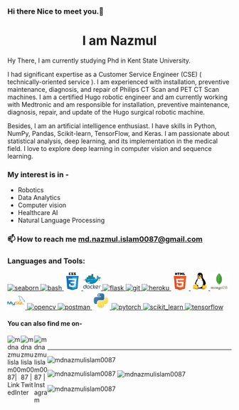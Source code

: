 ### Hi there Nice to meet you.👋

<h1 align="center">I am Nazmul</h1>
Hy There, I am currently studying Phd in Kent State University.

I had significant expertise as a Customer Service Engineer (CSE) ( technically-oriented service ). I am experienced with installation, preventive maintenance, diagnosis, and repair of Philips CT Scan and PET CT Scan machines. I am a certified Hugo robotic engineer and am currently working with Medtronic and am responsible for installation, preventive maintenance, diagnosis, repair, and update of the Hugo surgical robotic machine.

Besides, I am an artificial intelligence enthusiast. I have skills in Python, NumPy, Pandas, Scikit-learn, TensorFlow, and Keras. I am passionate about statistical analysis, deep learning, and its implementation in the medical field. I love to explore deep learning in computer vision and sequence learning.

### My interest is in -

* Robotics
* Data Analytics
* Computer vision 
* Healthcare AI
* Natural Language Processing 

### 📫 How to reach me **md.nazmul.islam0087@gmail.com**

<h3 align="left">Languages and Tools:</h3>
 
 
 <p align="left"> 
 <a href="https://seaborn.pydata.org/" target="_blank" rel="noreferrer"> <img src="https://seaborn.pydata.org/_images/logo-mark-lightbg.svg" alt="seaborn" width="40" height="40"/> </a>
 <a href="https://www.gnu.org/software/bash/" target="_blank"> <img src="https://www.vectorlogo.zone/logos/gnu_bash/gnu_bash-icon.svg" alt="bash" width="40" height="40"/> </a>
 <a href="https://www.w3schools.com/css/" target="_blank"> <img src="https://raw.githubusercontent.com/devicons/devicon/master/icons/css3/css3-original-wordmark.svg" alt="css3" width="40" height="40"/> </a>
  <a href="https://www.docker.com/" target="_blank"> <img src="https://raw.githubusercontent.com/devicons/devicon/master/icons/docker/docker-original-wordmark.svg" alt="docker" width="40" height="40"/> </a>
 <a href="https://flask.palletsprojects.com/" target="_blank"> <img src="https://www.vectorlogo.zone/logos/pocoo_flask/pocoo_flask-icon.svg" alt="flask" width="40" height="40"/> </a>
  <a href="https://git-scm.com/" target="_blank"> <img src="https://www.vectorlogo.zone/logos/git-scm/git-scm-icon.svg" alt="git" width="40" height="40"/> </a> 
  <a href="https://heroku.com" target="_blank"> <img src="https://www.vectorlogo.zone/logos/heroku/heroku-icon.svg" alt="heroku" width="40" height="40"/> </a> 
  <a href="https://www.w3.org/html/" target="_blank"> <img src="https://raw.githubusercontent.com/devicons/devicon/master/icons/html5/html5-original-wordmark.svg" alt="html5" width="40" height="40"/> </a> 
  <a href="https://www.linux.org/" target="_blank"> <img src="https://raw.githubusercontent.com/devicons/devicon/master/icons/linux/linux-original.svg" alt="linux" width="40" height="40"/> </a>
   <a href="https://www.mongodb.com/" target="_blank"> <img src="https://raw.githubusercontent.com/devicons/devicon/master/icons/mongodb/mongodb-original-wordmark.svg" alt="mongodb" width="40" height="40"/> </a> 
   <a href="https://www.mysql.com/" target="_blank"> <img src="https://raw.githubusercontent.com/devicons/devicon/master/icons/mysql/mysql-original-wordmark.svg" alt="mysql" width="40" height="40"/> </a>
    <a href="https://opencv.org/" target="_blank"> <img src="https://www.vectorlogo.zone/logos/opencv/opencv-icon.svg" alt="opencv" width="40" height="40"/> </a>
   <a href="https://postman.com" target="_blank"> <img src="https://www.vectorlogo.zone/logos/getpostman/getpostman-icon.svg" alt="postman" width="40" height="40"/> </a>
  <a href="https://www.python.org" target="_blank"> <img src="https://raw.githubusercontent.com/devicons/devicon/master/icons/python/python-original.svg" alt="python" width="40" height="40"/> </a>
   <a href="https://pytorch.org/" target="_blank"> <img src="https://www.vectorlogo.zone/logos/pytorch/pytorch-icon.svg" alt="pytorch" width="40" height="40"/> </a> <a href="https://scikit-learn.org/" target="_blank"> <img src="https://upload.wikimedia.org/wikipedia/commons/0/05/Scikit_learn_logo_small.svg" alt="scikit_learn" width="40" height="40"/> </a>
  <a href="https://www.tensorflow.org" target="_blank"> <img src="https://www.vectorlogo.zone/logos/tensorflow/tensorflow-icon.svg" alt="tensorflow" width="40" height="40"/> </a> </p>

#### You can also find me on- 

[<img align="left" alt="mdnazmulislam0087| LinkedIn" width="30px" src="https://img.icons8.com/color/48/000000/linkedin.png" />][linkedin]
[<img align="left" alt="mdnazmulislam0087 | Twitter" width="30px" src="https://img.icons8.com/fluent/48/000000/twitter.png" />][twitter]
[<img align="left" alt="mdnazmulislam0087 | Instagram" width="30px" src="https://img.icons8.com/fluent/48/000000/instagram-new.png" />][Instagram]



<br>

<hr>

[linkedin]: https://www.linkedin.com/in/nazmul87/
[twitter]: https://twitter.com/nazmul0087
[Instagram]: https://www.instagram.com/nazmul87/

<p align="left"> <img src="https://komarev.com/ghpvc/?username=mdnazmulislam0087&label=Profile%20views&color=0e75b6&style=flat" alt="mdnazmulislam0087" /> </p>

<p><img align="left" src="https://github-readme-stats.vercel.app/api/top-langs?username=mdnazmulislam0087&show_icons=true&locale=en&layout=compact" alt="mdnazmulislam0087" /></p>

<p>&nbsp;<img align="center" src="https://github-readme-stats.vercel.app/api?username=mdnazmulislam0087&show_icons=true&locale=en" alt="mdnazmulislam0087" /></p>

<p><img align="center" src="https://github-readme-streak-stats.herokuapp.com/?user=mdnazmulislam0087&" alt="mdnazmulislam0087" /></p>




<!--
**mdnazmulislam0087/mdnazmulislam0087** is a ✨ _special_ ✨ repository because its `README.md` (this file) appears on your GitHub profile.

Here are some ideas to get you started:

- 🔭 I’m currently working on ...
- 🌱 I’m currently learning ...
- 👯 I’m looking to collaborate on ...
- 🤔 I’m looking for help with ...
- 💬 Ask me about ...
- 📫 How to reach me: ...
- 😄 Pronouns: ...
- ⚡ Fun fact: ...
-->
